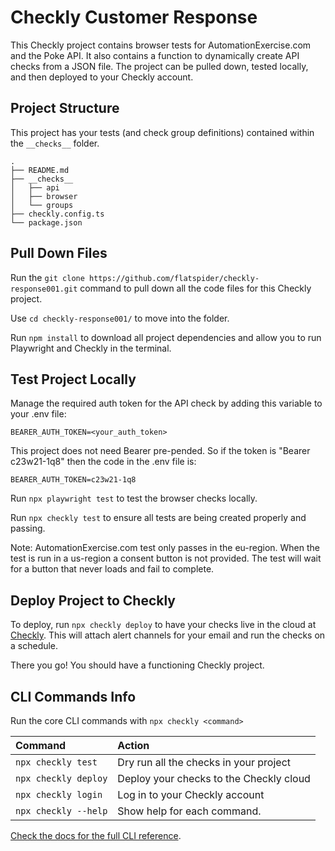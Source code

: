 # Checkly Customer Response

This Checkly project contains browser tests for AutomationExercise.com and the Poke API. It also contains a function to dynamically create API checks from a JSON file. The project can be pulled down, tested locally, and then deployed to your Checkly account.

## Project Structure

This project has your tests (and check group definitions) contained within the `__checks__` folder.

```
.
├── README.md
├── __checks__
│   ├── api
│   ├── browser
│   └── groups
├── checkly.config.ts
└── package.json
```

## Pull Down Files

Run the `git clone https://github.com/flatspider/checkly-response001.git` command to pull down all the code files for this Checkly project.

Use `cd checkly-response001/` to move into the folder.

Run `npm install` to download all project dependencies and allow you to run Playwright and Checkly in the terminal.

## Test Project Locally

Manage the required auth token for the API check by adding this variable to your .env file:

```
BEARER_AUTH_TOKEN=<your_auth_token>

```

This project does not need Bearer pre-pended. So if the token is "Bearer c23w21-1q8" then the code in the .env file is:

```
BEARER_AUTH_TOKEN=c23w21-1q8
```

Run `npx playwright test` to test the browser checks locally.

Run `npx checkly test` to ensure all tests are being created properly and passing.

Note: AutomationExercise.com test only passes in the eu-region. When the test is run in a us-region a consent button is not provided. The test will wait for a button that never loads and fail to complete.

## Deploy Project to Checkly

To deploy, run `npx checkly deploy` to have your checks live in the cloud at [Checkly](https://www.app.checklyhq.com). This will attach alert channels for your email and run the checks on a schedule.

There you go! You should have a functioning Checkly project.

## CLI Commands Info

Run the core CLI commands with `npx checkly <command>`

| Command              | Action                                  |
| :------------------- | :-------------------------------------- |
| `npx checkly test`   | Dry run all the checks in your project  |
| `npx checkly deploy` | Deploy your checks to the Checkly cloud |
| `npx checkly login`  | Log in to your Checkly account          |
| `npx checkly --help` | Show help for each command.             |

[Check the docs for the full CLI reference](https://www.checklyhq.com/docs/cli/command-line-reference/).
